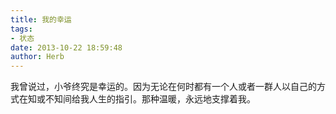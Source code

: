 ```yaml
---
title: 我的幸运
tags:
- 状态
date: 2013-10-22 18:59:48
author: Herb
---
```


我曾说过，小爷终究是幸运的。因为无论在何时都有一个人或者一群人以自己的方式在知或不知间给我人生的指引。那种温暖，永远地支撑着我。